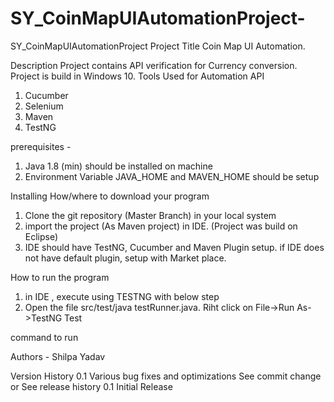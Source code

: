 # SY_CoinMapUIAutomationProject-
SY_CoinMapUIAutomationProject 
Project Title
Coin Map UI Automation.

Description
Project contains API verification for Currency conversion. Project is build in Windows 10.
Tools Used for Automation API
1. Cucumber
2. Selenium
3. Maven
4. TestNG


prerequisites -
1. Java 1.8 (min) should be installed on machine
2. Environment Variable JAVA_HOME and MAVEN_HOME should be setup

Installing
How/where to download your program
1. Clone the git repository (Master Branch) in your local system
2. import the project (As Maven project) in IDE. (Project was build on Eclipse)
3. IDE should have TestNG, Cucumber and Maven Plugin setup. if IDE does not have default plugin, setup with Market place.

How to run the program
1. in IDE , execute using TESTNG with below step
2. Open the file src/test/java testRunner.java. Riht click on File->Run As->TestNG Test

command to run

Authors - Shilpa Yadav

Version History
0.1
Various bug fixes and optimizations
See commit change or See release history
0.1
Initial Release
